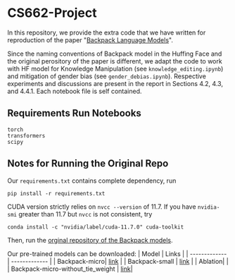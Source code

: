 # CS662-Project

In this repository, we provide the extra code that we have written for reproduction of the paper "[Backpack Language Models](https://arxiv.org/abs/2305.16765)".  

Since the naming conventions of Backpack model in the Huffing Face and the original perository of the paper is different, we adapt the code to work with HF model for Knowledge Manipulation (see ```knowledge_editing.ipynb```) and mitigation of gender bias (see ```gender_debias.ipynb```). Respective experiments and discussions are present in the report in Sections 4.2, 4.3, and 4.4.1. Each notebook file is self contained. 

## Requirements Run Notebooks
```
torch
transformers
scipy
```
## Notes for Running the Original Repo
Our ```requirements.txt``` contains complete dependency, run
```
pip install -r requirements.txt
```


CUDA version strictly relies on ```nvcc --version``` of 11.7. If you have ```nvidia-smi``` greater than 11.7 but ```nvcc``` is not consistent, try
```
conda install -c "nvidia/label/cuda-11.7.0" cuda-toolkit
```

Then, run the [orginal repository of the Backpack models](https://github.com/john-hewitt/backpacks-flash-attn).

Our pre-trained models can be downloaded: 
| Model  | Links |
| ------------- | ------------- |
| Backpack-micro| [link](https://drive.google.com/file/d/1j9f9c8Voi8rQCEgT4Q-bVBljQ5TIv9MK/view?usp=sharing)    | 
| Backpack-small | [link](https://drive.google.com/file/d/1ow1TnxukMpjLZBQwPvk7f_FqQCNjowwv/view?usp=sharing)    |
| Ablation| |
| Backpack-micro-without_tie_weight | [link](https://drive.google.com/file/d/1XrYuug6hx4sJO7YnNfX-QA_DSjAiavNk/view?usp=sharing)|



